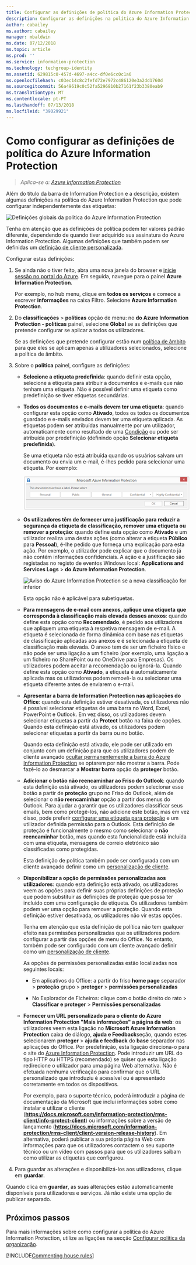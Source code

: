 ```yaml
---
title: Configurar as definições de política do Azure Information Protection
description: Configurar as definições na política do Azure Information Protection aplicáveis a todos os utilizadores e a todos os dispositivos.
author: cabailey
ms.author: cabailey
manager: mbaldwin
ms.date: 07/12/2018
ms.topic: article
ms.prod: ''
ms.service: information-protection
ms.technology: techgroup-identity
ms.assetid: 629815c0-457d-4697-a4cc-df0e6cc0c1a6
ms.openlocfilehash: c03ec14c8c2fefd72e7972c486120e3a2dd1760d
ms.sourcegitcommit: 56a49619c0c52fa5296810b27161f23b3380eab9
ms.translationtype: MT
ms.contentlocale: pt-PT
ms.lasthandoff: 07/13/2018
ms.locfileid: "39029921"
---
```

# <a name="how-to-configure-the-policy-settings-for-azure-information-protection"></a>Como configurar as definições de política do Azure Information Protection

>*Aplica-se a: [Azure Information Protection](https://azure.microsoft.com/pricing/details/information-protection)*

Além do título da barra de Information Protection e a descrição, existem algumas definições na política do Azure Information Protection que pode configurar independentemente das etiquetas:

![Definições globais da política do Azure Information Protection](../media/info-protect-policy-default-settingsv3.png)

Tenha em atenção que as definições de política podem ter valores padrão diferente, dependendo de quando tiver adquirido sua assinatura do Azure Information Protection. Algumas definições que também podem ser definidas um [definição de cliente personalizada](../rms-client/client-admin-guide-customizations.md).

Configurar estas definições:

1. Se ainda não o tiver feito, abra uma nova janela do browser e [inicie sessão no portal do Azure](configure-policy.md#signing-in-to-the-azure-portal). Em seguida, navegue para o painel **Azure Information Protection**.
    
    Por exemplo, no hub menu, clique em **todos os serviços** e comece a escrever **informações** na caixa Filtro. Selecione **Azure Information Protection**.

2. Do **classificações** > **políticas** opção de menu: no **do Azure Information Protection - políticas** painel, selecione **Global** se as definições que pretende configurar se aplicar a todos os utilizadores.
    
    Se as definições que pretende configurar estão num [política de âmbito](configure-policy-scope.md) para que eles se aplicam apenas a utilizadores selecionados, selecione a política de âmbito.

3. Sobre o **política** painel, configure as definições:
    
    - **Selecione a etiqueta predefinida**: quando definir esta opção, selecione a etiqueta para atribuir a documentos e e-mails que não tenham uma etiqueta. Não é possível definir uma etiqueta como predefinição se tiver etiquetas secundárias. 
    
    - **Todos os documentos e e-mails devem ter uma etiqueta**: quando configurar esta opção como **Ativado**, todos os todos os documentos guardado e e-mails enviados devem ter uma etiqueta aplicada. As etiquetas podem ser atribuídas manualmente por um utilizador, automaticamente como resultado de uma [Condição](configure-policy-classification.md) ou pode ser atribuída por predefinição (definindo opção **Selecionar etiqueta predefinida**).
        
        Se uma etiqueta não está atribuída quando os usuários salvam um documento ou envia um e-mail, é-lhes pedido para selecionar uma etiqueta. Por exemplo:
        
        ![Aviso do Azure Information Protection se a etiqueta for imposta](../media/info-protect-enforce-labelv2.png)
        
    - **Os utilizadores têm de fornecer uma justificação para reduzir a segurança da etiqueta de classificação, remover uma etiqueta ou remover a proteção**: quando define esta opção como **Ativado** e um utilizador realiza uma destas ações (como alterar a etiqueta **Público** para **Pessoal**), é-lhe pedido que forneça uma explicação para esta ação. Por exemplo, o utilizador pode explicar que o documento já não contém informações confidenciais. A ação e a justificação são registadas no registo de eventos Windows local: **Applications and Services Logs** > **do Azure Information Protection**.  
        
        ![Aviso do Azure Information Protection se a nova classificação for inferior](../media/info-protect-lower-justification.png)
        
        Esta opção não é aplicável para subetiquetas.
        
    - **Para mensagens de e-mail com anexos, aplique uma etiqueta que corresponda à classificação mais elevada desses anexos**: quando define esta opção como **Recomendado**, é pedido aos utilizadores que apliquem uma etiqueta à respetiva mensagem de e-mail. A etiqueta é selecionada de forma dinâmica com base nas etiquetas de classificação aplicadas aos anexos e é selecionada a etiqueta de classificação mais elevada. O anexo tem de ser um ficheiro físico e não pode ser uma ligação a um ficheiro (por exemplo, uma ligação a um ficheiro no SharePoint ou no OneDrive para Empresas). Os utilizadores podem aceitar a recomendação ou ignorá-la. Quando define esta opção como **Ativado**, a etiqueta é automaticamente aplicada mas os utilizadores podem removê-la ou selecionar uma etiqueta diferente antes de enviarem o e-mail.  
    
    - **Apresentar a barra de Information Protection nas aplicações do Office**: quando esta definição estiver desativada, os utilizadores não é possível selecionar etiquetas de uma barra no Word, Excel, PowerPoint e Outlook. Em vez disso, os utilizadores devem selecionar etiquetas a partir da **Protect** botão na faixa de opções. Quando esta definição está ativado, os utilizadores podem selecionar etiquetas a partir da barra ou no botão.
        
        Quando esta definição está ativado, ele pode ser utilizado em conjunto com um definição para que os utilizadores podem de cliente avançado [ocultar permanentemente a barra do Azure Information Protection](../rms-client/client-admin-guide-customizations.md#permanently-hide-the-azure-information-protection-bar) se optarem por não mostrar a barra. Pode fazê-lo ao desmarcar a **Mostrar barra** opção da **proteger** botão.
    
    - **Adicionar o botão não reencaminhar ao Friso do Outlook**: quando esta definição está ativado, os utilizadores podem selecionar esse botão a partir de **proteção** grupo no Friso do Outlook, além de selecionar o **não reencaminhar** opção a partir dos menus do Outlook. Para ajudar a garantir que os utilizadores classificar seus emails, bem como protegê-los, não adicione este botão, mas em vez disso, pode preferir [configurar uma etiqueta para proteção](configure-policy-protection.md) e um utilizador definida permissão para o Outlook. Esta definição de proteção é funcionalmente o mesmo como selecionar o **não reencaminhar** botão, mas quando esta funcionalidade está incluída com uma etiqueta, mensagens de correio eletrónico são classificadas como protegidas.
    
        Esta definição de política também pode ser configurada com um cliente avançado definir como um [personalização de cliente](../rms-client/client-admin-guide-customizations.md#hide-or-show-the-do-not-forward-button-in-outlook).
    
    - **Disponibilizar a opção de permissões personalizadas aos utilizadores**: quando esta definição está ativado, os utilizadores veem as opções para definir suas próprias definições de proteção que podem substituir as definições de proteção que possa ter incluído com uma configuração de etiqueta. Os utilizadores também podem ver uma opção para remover a proteção. Quando esta definição estiver desativada, os utilizadores não vir estas opções.
        
        Tenha em atenção que esta definição de política não tem qualquer efeito nas permissões personalizadas que os utilizadores podem configurar a partir das opções de menu do Office. No entanto, também pode ser configurado com um cliente avançado definir como um [personalização de cliente](../rms-client/client-admin-guide-customizations.md#make-the-custom-permissions-options-available-or-unavailable-to-users).
        
        As opções de permissões personalizadas estão localizadas nos seguintes locais:
        
        - Em aplicativos do Office: a partir do friso **home page** separador > **proteção** grupo > **proteger** > **permissões personalizadas**
        
        - No Explorador de Ficheiros: clique com o botão direito do rato > **Classificar e proteger** > **Permissões personalizadas**
    
    - **Fornecer um URL personalizado para o cliente do Azure Information Protection "Mais informações" a página da web**: os utilizadores veem esta ligação no **Microsoft Azure Information Protection** caixa de diálogo, **ajuda e Feedback**seção, quando estes selecionarem **proteger** > **ajuda e feedback** do **base** separador nas aplicações do Office. Por predefinição, esta ligação direciona-o para o site do [Azure Information Protection](https://www.microsoft.com/cloud-platform/azure-information-protection). Pode introduzir um URL do tipo HTTP ou HTTPS (recomendado) se quiser que esta ligação redirecione o utilizador para uma página Web alternativa. Não é efetuada nenhuma verificação para confirmar que o URL personalizado que introduziu é acessível ou é apresentado corretamente em todos os dispositivos.
        
        Por exemplo, para o suporte técnico, poderá introduzir a página de documentação da Microsoft que inclui informações sobre como instalar e utilizar o cliente (**https://docs.microsoft.com/information-protection/rms-client/info-protect-client**) ou informações sobre a versão de lançamento (**https://docs.microsoft.com/information-protection/rms-client/client-version-release-history**). Em alternativa, poderá publicar a sua própria página Web com informações para que os utilizadores contactem o seu suporte técnico ou um vídeo com passos para que os utilizadores saibam como utilizar as etiquetas que configurou.

3. Para guardar as alterações e disponibilizá-los aos utilizadores, clique em **guardar**.

Quando clica em **guardar**, as suas alterações estão automaticamente disponíveis para utilizadores e serviços. Já não existe uma opção de publicar separado.

## <a name="next-steps"></a>Próximos passos

Para mais informações sobre como configurar a política do Azure Information Protection, utilize as ligações na secção [Configurar política da organização](configure-policy.md#configuring-your-organizations-policy).  

[!INCLUDE[Commenting house rules](../includes/houserules.md)]
